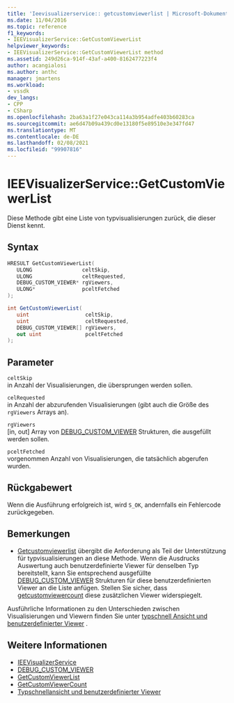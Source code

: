 ```yaml
---
title: 'Ieevisualizerservice:: getcustomviewerlist | Microsoft-Dokumentation'
ms.date: 11/04/2016
ms.topic: reference
f1_keywords:
- IEEVisualizerService::GetCustomViewerList
helpviewer_keywords:
- IEEVisualizerService::GetCustomViewerList method
ms.assetid: 249d26ca-914f-43af-a400-8162477223f4
author: acangialosi
ms.author: anthc
manager: jmartens
ms.workload:
- vssdk
dev_langs:
- CPP
- CSharp
ms.openlocfilehash: 2ba63a1f27e043ca114a3b954adfe403b60283ca
ms.sourcegitcommit: ae6d47b09a439cd0e13180f5e89510e3e347fd47
ms.translationtype: MT
ms.contentlocale: de-DE
ms.lasthandoff: 02/08/2021
ms.locfileid: "99907816"
---
```

# <a name="ieevisualizerservicegetcustomviewerlist"></a>IEEVisualizerService::GetCustomViewerList
Diese Methode gibt eine Liste von typvisualisierungen zurück, die dieser Dienst kennt.

## <a name="syntax"></a>Syntax

```cpp
HRESULT GetCustomViewerList(
   ULONG                celtSkip,
   ULONG                celtRequested,
   DEBUG_CUSTOM_VIEWER* rgViewers,
   ULONG*               pceltFetched
);
```

```csharp
int GetCustomViewerList(
   uint                  celtSkip,
   uint                  celtRequested,
   DEBUG_CUSTOM_VIEWER[] rgViewers,
   out uint              pceltFetched
);
```

## <a name="parameters"></a>Parameter
`celtSkip`\
in Anzahl der Visualisierungen, die übersprungen werden sollen.

`celRequested`\
in Anzahl der abzurufenden Visualisierungen (gibt auch die Größe des `rgViewers` Arrays an).

`rgViewers`\
[in, out] Array von [DEBUG_CUSTOM_VIEWER](../../../extensibility/debugger/reference/debug-custom-viewer.md) Strukturen, die ausgefüllt werden sollen.

`pceltFetched`\
vorgenommen Anzahl von Visualisierungen, die tatsächlich abgerufen wurden.

## <a name="return-value"></a>Rückgabewert
 Wenn die Ausführung erfolgreich ist, wird `S_OK`, andernfalls ein Fehlercode zurückgegeben.

## <a name="remarks"></a>Bemerkungen
- [Getcustomviewerlist](../../../extensibility/debugger/reference/idebugproperty3-getcustomviewerlist.md) übergibt die Anforderung als Teil der Unterstützung für typvisualisierungen an diese Methode. Wenn die Ausdrucks Auswertung auch benutzerdefinierte Viewer für denselben Typ bereitstellt, kann Sie entsprechend ausgefüllte [DEBUG_CUSTOM_VIEWER](../../../extensibility/debugger/reference/debug-custom-viewer.md) Strukturen für diese benutzerdefinierten Viewer an die Liste anfügen. Stellen Sie sicher, dass [getcustomviewercount](../../../extensibility/debugger/reference/idebugproperty3-getcustomviewercount.md) diese zusätzlichen Viewer widerspiegelt.

 Ausführliche Informationen zu den Unterschieden zwischen Visualisierungen und Viewern finden Sie unter [typschnell Ansicht und benutzerdefinierter Viewer](../../../extensibility/debugger/type-visualizer-and-custom-viewer.md) .

## <a name="see-also"></a>Weitere Informationen
- [IEEVisualizerService](../../../extensibility/debugger/reference/ieevisualizerservice.md)
- [DEBUG_CUSTOM_VIEWER](../../../extensibility/debugger/reference/debug-custom-viewer.md)
- [GetCustomViewerList](../../../extensibility/debugger/reference/idebugproperty3-getcustomviewerlist.md)
- [GetCustomViewerCount](../../../extensibility/debugger/reference/idebugproperty3-getcustomviewercount.md)
- [Typschnellansicht und benutzerdefinierter Viewer](../../../extensibility/debugger/type-visualizer-and-custom-viewer.md)
